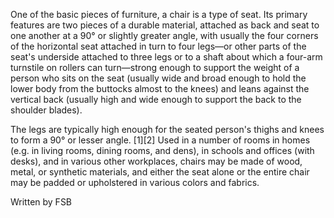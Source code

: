 One of the basic pieces of furniture, a chair is a type of seat. Its primary features are two pieces of a durable material, attached as back and seat to one another at a 90° or slightly greater angle, with usually the four corners of the horizontal seat attached in turn to four legs—or other parts of the seat's underside attached to three legs or to a shaft about which a four-arm turnstile on rollers can turn—strong enough to support the weight of a person who sits on the seat (usually wide and broad enough to hold the lower body from the buttocks almost to the knees) and leans against the vertical back (usually high and wide enough to support the back to the shoulder blades).

The legs are typically high enough for the seated person's thighs and knees to form a 90° or lesser angle. [1][2] Used in a number of rooms in homes (e.g. in living rooms, dining rooms, and dens), in schools and offices (with desks), and in various other workplaces, chairs may be made of wood, metal, or synthetic materials, and either the seat alone or the entire chair may be padded or upholstered in various colors and fabrics.







Written by FSB